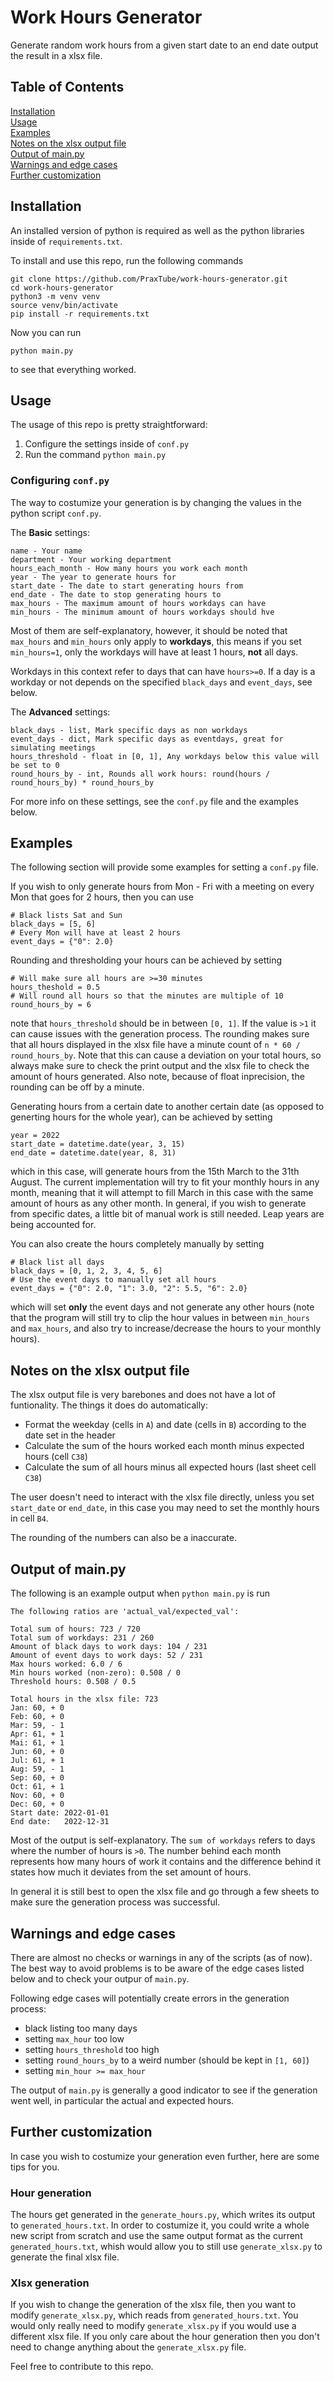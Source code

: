 # Work Hours Generator

Generate random work hours from a given start date to an end date output the result in a xlsx file.

## Table of Contents

[Installation](#installation) <br>
[Usage](#usage) <br>
[Examples](#examples) <br>
[Notes on the xlsx output file](#notes-on-the-xlsx-output-file) <br>
[Output of main.py](#output-of-main.py) <br>
[Warnings and edge cases](#warnings-and-edge-cases) <br>
[Further customization](#further-customization) <br>

## Installation

An installed version of python is required as well as the python libraries inside of
`requirements.txt`.

To install and use this repo, run the following commands

```
git clone https://github.com/PraxTube/work-hours-generator.git
cd work-hours-generator
python3 -m venv venv
source venv/bin/activate
pip install -r requirements.txt
```

Now you can run

```
python main.py
```

to see that everything worked.

## Usage

The usage of this repo is pretty straightforward:

1. Configure the settings inside of `conf.py`
2. Run the command `python main.py`

### Configuring `conf.py`

The way to costumize your generation is by changing the values in the python script `conf.py`.

The **Basic** settings:

```
name - Your name
department - Your working department
hours_each_month - How many hours you work each month
year - The year to generate hours for
start_date - The date to start generating hours from
end_date - The date to stop generating hours to
max_hours - The maximum amount of hours workdays can have
min_hours - The minimum amount of hours workdays should hve
```

Most of them are self-explanatory, however, it should be noted that `max_hours` and `min_hours` only apply to **workdays**,
this means if you set `min_hours=1`, only the workdays will have at least 1 hours, **not** all days.

Workdays in this context refer to days that can have `hours>=0`. If a day is a workday or not depends on the specified `black_days` and `event_days`, see below.

The **Advanced** settings:

```
black_days - list, Mark specific days as non workdays
event_days - dict, Mark specific days as eventdays, great for simulating meetings
hours_threshold - float in [0, 1], Any workdays below this value will be set to 0
round_hours_by - int, Rounds all work hours: round(hours / round_hours_by) * round_hours_by
```

For more info on these settings, see the `conf.py` file and the examples below.

## Examples

The following section will provide some examples for setting a `conf.py` file.

If you wish to only generate hours from Mon - Fri with a meeting on every Mon that goes for 2 hours, then you can use

```
# Black lists Sat and Sun
black_days = [5, 6]
# Every Mon will have at least 2 hours
event_days = {"0": 2.0}
```

Rounding and thresholding your hours can be achieved by setting

```
# Will make sure all hours are >=30 minutes
hours_theshold = 0.5
# Will round all hours so that the minutes are multiple of 10
round_hours_by = 6
```

note that `hours_threshold` should be in between `[0, 1]`. If the value is `>1` it can cause issues with the generation process.
The rounding makes sure that all hours displayed in the xlsx file have a minute count of `n * 60 / round_hours_by`. Note that this can cause a deviation on your
total hours, so always make sure to check the print output and the xlsx file to check the amount of hours generated. Also note, because of float inprecision, the rounding can be off by a minute.

Generating hours from a certain date to another certain date (as opposed to generting hours for the whole year), can be achieved by setting

```
year = 2022
start_date = datetime.date(year, 3, 15)
end_date = datetime.date(year, 8, 31)
```

which in this case, will generate hours from the 15th March to the 31th August. The current implementation will try to fit your monthly hours in any month,
meaning that it will attempt to fill March in this case with the same amount of hours as any other month. In general, if you wish to generate from specific dates,
a little bit of manual work is still needed. Leap years are being accounted for.

You can also create the hours completely manually by setting

```
# Black list all days
black_days = [0, 1, 2, 3, 4, 5, 6]
# Use the event days to manually set all hours
event_days = {"0": 2.0, "1": 3.0, "2": 5.5, "6": 2.0}
```

which will set **only** the event days and not generate any other hours (note that the program will still try to clip the hour values in between
`min_hours` and `max_hours`, and also try to increase/decrease the hours to your monthly hours).

## Notes on the xlsx output file

The xlsx output file is very barebones and does not have a lot of funtionality. The things it does do automatically:

- Format the weekday (cells in `A`) and date (cells in `B`) according to the date set in the header
- Calculate the sum of the hours worked each month minus expected hours (cell `C38`)
- Calculate the sum of all hours minus all expected hours (last sheet cell `C38`)

The user doesn't need to interact with the xlsx file directly, unless you set `start_date` or `end_date`, in this case you may need to set the monthly hours in cell `B4`.

The rounding of the numbers can also be a inaccurate.

## Output of main.py

The following is an example output when `python main.py` is run

```
The following ratios are 'actual_val/expected_val':

Total sum of hours: 723 / 720
Total sum of workdays: 231 / 260
Amount of black days to work days: 104 / 231
Amount of event days to work days: 52 / 231
Max hours worked: 6.0 / 6
Min hours worked (non-zero): 0.508 / 0
Threshold hours: 0.508 / 0.5

Total hours in the xlsx file: 723
Jan: 60, + 0
Feb: 60, + 0
Mar: 59, - 1
Apr: 61, + 1
Mai: 61, + 1
Jun: 60, + 0
Jul: 61, + 1
Aug: 59, - 1
Sep: 60, + 0
Oct: 61, + 1
Nov: 60, + 0
Dec: 60, + 0
Start date: 2022-01-01
End date:   2022-12-31
```

Most of the output is self-explanatory. The `sum of workdays` refers to days where the number
of hours is `>0`. The number behind each month represents how many hours of work it contains
and the difference behind it states how much it deviates from the set amount of hours.

In general it is still best to open the xlsx file and go through a few sheets to make sure
the generation process was successful.

## Warnings and edge cases

There are almost no checks or warnings in any of the scripts (as of now). The best way to avoid
problems is to be aware of the edge cases listed below and to check your outpur of `main.py`.

Following edge cases will potentially create errors in the generation process:

- black listing too many days
- setting `max_hour` too low
- setting `hours_threshold` too high
- setting `round_hours_by` to a weird number (should be kept in `[1, 60]`)
- setting `min_hour >= max_hour`

The output of `main.py` is generally a good indicator to see if the generation went well, in particular
the actual and expected hours.

## Further customization

In case you wish to costumize your generation even further, here are some tips for you.

### Hour generation

The hours get generated in the `generate_hours.py`, which writes its output to `generated_hours.txt`.
In order to costumize it, you could write a whole new script from scratch and use the same output format
as the current `generated_hours.txt`, whish would allow you to still use `generate_xlsx.py` to generate the
final xlsx file.

### Xlsx generation

If you wish to change the generation of the xlsx file, then you want to modify `generate_xlsx.py`, which reads
from `generated_hours.txt`. You would only really need to modify `generate_xlsx.py` if you would use a different
xlsx file. If you only care about the hour generation then you don't need to change anything about the
`generate_xlsx.py` file.

Feel free to contribute to this repo.
